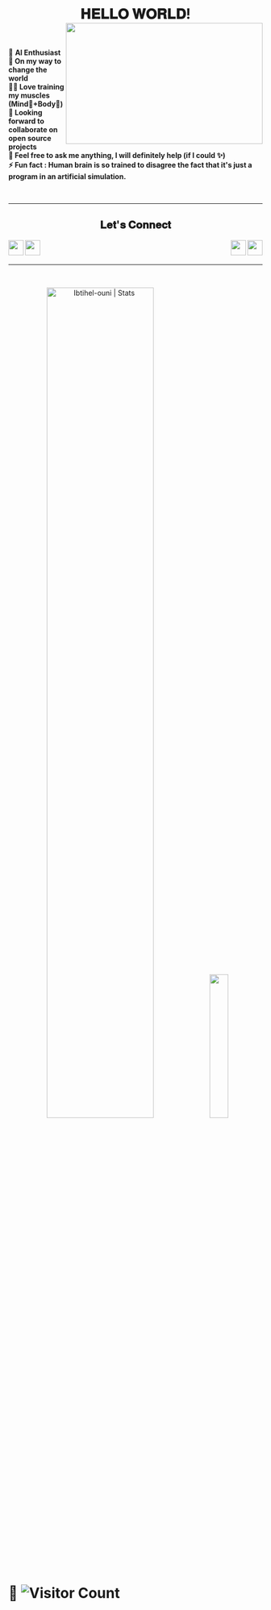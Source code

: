 <h1 align="center"> 𝐇𝐄𝐋𝐋𝐎 𝐖𝐎𝐑𝐋𝐃!
<img src= "https://theintercept.imgix.net/wp-uploads/sites/1/2018/03/Intercept_FB_3-1521757151.gif" height="240px" width="390px" align="right">
</h1>
<br>

🤖 **AI Enthusiast \
🚀 On my way to change the world \
🧘‍♂️ Love training my muscles (Mind🧠+Body💪)\
🤝 Looking forward to collaborate on open source projects \
💬 Feel free to ask me anything, I will definitely help (if I could ✨) \
⚡ Fun fact : Human brain is so trained to disagree the fact that it's just a program in an artificial simulation.**

<br>
<hr />

<h2 align="center">𝐋𝐞𝐭'𝐬 𝐂𝐨𝐧𝐧𝐞𝐜𝐭</h2>
  
[<img height="30" align="left" src="https://img.shields.io/badge/linkedin-blue.svg?&style=for-the-badge&logo=linkedin&logoColor=white" />][LinkedIn]
[<img height="30" align="left" src="https://img.shields.io/badge/twitter-%231DA1F2.svg?&style=for-the-badge&logo=twitter&logoColor=white" />][Twitter]
[<img height="30" align="right" src = "https://img.shields.io/badge/Youtube-%23E4405F.svg?&style=for-the-badge&logo=Youtube&logoColor=white"/>][Youtube] 
[<img height="30" align="right" src = "https://img.shields.io/badge/Facebook-036be4.svg?&style=for-the-badge&logo=facebook&logoColor=white"/>][Facebook]

<br>
<br>
<hr>
<br>

<p align="center"> 

  <img width="65%" src="https://github-readme-stats.vercel.app/api?username=Sagar0-0&show_icons=true&theme=gotham" alt="Ibtihel-ouni | Stats" />

  <img width="27%" src="https://github-readme-stats.vercel.app/api/top-langs/?username=Sagar0-0&count_private=true&theme=tokyonight" />
</p>


 # 👀  ![Visitor Count](https://profile-counter.glitch.me/{Sagar0-0}/count.svg)
 


[twitter]: https://twitter.com/sagar0_o
[youtube]: https://www.youtube.com/channel/UCbXjqGX2O0UW12AIboO2Psw
[gmail]: https://gmail.com/sagar.0dev/
[linkedin]: https://www.linkedin.com/in/sagar-malhotra7015/
[Facebook]: https://www.facebook.com/


